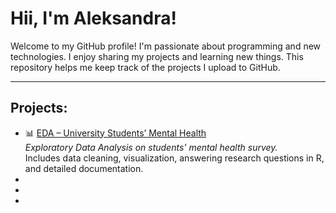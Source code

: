 # Hii, I'm Aleksandra!

Welcome to my GitHub profile! I'm passionate about programming and new technologies. I enjoy sharing my projects and learning new things. This repository helps me keep track of the projects I upload to GitHub.

---

## Projects: 
- 📊 [EDA – University Students’ Mental Health](https://github.com/aleksandrak671/EDA-Zdrowie-psychiczne-Student-w-University-Students-Mental-Health-)  
  *Exploratory Data Analysis on students' mental health survey.*  
  Includes data cleaning, visualization, answering research questions in R, and detailed documentation.
-
-
-
